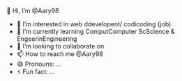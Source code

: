 👋 Hi, I’m @Aary98
- 👀 I’m interested in web ddevelopent/ codicoding (job)
- 🌱 I’m currently learning ComputComputer ScScience & EngeerinEngineering 
- 💞️ I’m looking to collaborate on 
- 📫 How to reach me @Aary98
- 😄 Pronouns: ...
- ⚡ Fun fact: ...

<!---
Aary98/Aary98 is a ✨ special ✨ repository because its `README.md` (this file) appears on your GitHub profile.
You can click the Preview link to take a look at your changes.
--->
